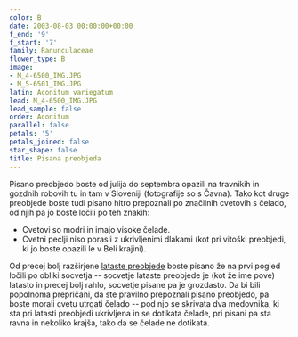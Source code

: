 ```yaml
---
color: B
date: 2003-08-03 00:00:00+00:00
f_end: '9'
f_start: '7'
family: Ranunculaceae
flower_type: B
image:
- M_4-6500_IMG.JPG
- M_5-6501_IMG.JPG
latin: Aconitum variegatum
lead: M_4-6500_IMG.JPG
lead_sample: false
order: Aconitum
parallel: false
petals: '5'
petals_joined: false
star_shape: false
title: Pisana preobjeda
---
```

Pisano preobjedo boste od julija do septembra opazili na travnikih in gozdnih robovih tu in tam v Sloveniji (fotografije so s Čavna). Tako kot druge preobjede boste tudi pisano hitro prepoznali po značilnih cvetovih s čelado, od njih pa jo boste ločili po teh znakih:

-   Cvetovi so modri in imajo visoke čelade.
-   Cvetni peclji niso porasli z ukrivljenimi dlakami (kot pri vitoški preobjedi, ki jo boste opazili le v Beli krajini).

Od precej bolj razširjene [lataste preobjede](../aconitumdegenii/) boste pisano že na prvi pogled ločili po obliki socvetja -- socvetje lataste preobjede je (kot že ime pove) latasto in precej bolj rahlo, socvetje pisane pa je grozdasto. Da bi bili popolnoma prepričani, da ste pravilno prepoznali pisano preobjedo, pa boste morali cvetu utrgati čelado -- pod njo se skrivata dva medovnika, ki sta pri latasti preobjedi ukrivljena in se dotikata čelade, pri pisani pa sta ravna in nekoliko krajša, tako da se čelade ne dotikata.
